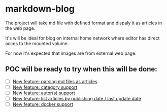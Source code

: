 # markdown-blog

The project will take md file with defined format and dispaly it as articles in the web page.

It's will be ideal for blog on internal home network where editor has direct acces to the mounted volume.

For now it's expected that images are from external web page.

## POC will be ready to try when this will be done:

  - [ ] [New feature: parsing md files as articles](https://github.com/PavelD/markdown-blog/issues/1)
  - [ ] [New feature: category support](https://github.com/PavelD/markdown-blog/issues/2)
  - [ ] [New feature: autor(s) support](https://github.com/PavelD/markdown-blog/issues/3)
  - [ ] [New feature: list articles by publishing date / last update date](https://github.com/PavelD/markdown-blog/issues/4)
  - [ ] [New feature: docker support](https://github.com/PavelD/markdown-blog/issues/5)

